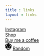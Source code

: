 ```yaml
---
title : links
layout : links
---
```


<div class="links">
    <div class="button-div insta-div">
        <i class="fab fa-instagram insta-icon"></i>
        <a href="https://www.instagram.com/kundu_korangu/" class="button instagram">
            Instagram
        </a>
    </div>
    <div class="button-div web-div">
        <i class="fas fa-globe web-icon"></i>
        <a href="https://www.google.com/search?q=sorry+forgot+to+add+link" class="button website">
            Shop
        </a>
    </div>
    <div class="button-div bmac-div">
        <i class="fas fa-coffee bmac-icon"></i>
        <a href="https://www.buymeacoffee.com/kundukorangu" class="button bmac">
            Buy me a coffee
        </a>
    </div>
    <div class="button-div random-div">
        <svg class="random-icon" width="20" height="23" viewBox="0 0 20 23" fill="var(--link-background)" xmlns="http://www.w3.org/2000/svg">
            <path d="M8.10608 0.921631L3.14396 6.48981L0.505066 5.29032L8.10608 0.921631Z"/>
            <path d="M1 17.5L9.57074 22.6768V19.1415L1 17.5Z"/>
            <path d="M19 17.5L10.4167 22.6768V19.1415L19 17.5Z"/>
            <path d="M19.5 16L10.7197 18.3081L16.6036 7.94189L19.5 16Z"/>
            <path d="M0.5 16L9.25507 18.3081L3.37123 7.94189L0.5 16Z"/>
            <path d="M-1.52588e-05 15L2.76514 7.19697L-1.52588e-05 5.95959V15Z"/>
            <path d="M20 15.0127L17.2349 7.20966L20 5.97229V15.0127Z"/>
            <path d="M9.98738 18.0177L3.95203 7.37378H16.048L9.98738 18.0177Z"/>
            <path d="M10 0.5L4.12878 6.56567H15.7955L10 0.5Z"/>
            <path d="M11.8561 0.921631L16.8182 6.48981L19.4571 5.29032L11.8561 0.921631Z"/>
        </svg>            
        <a href="https://www.google.com/search?q=sorry+forgot+to+add+link" class="button random">
            Random
        </a>
    </div>
</div>